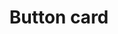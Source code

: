 ---
type: card
title: "Button card"
sidebar_label: Button
description: "The Button card allows you to add buttons to perform tasks."
---